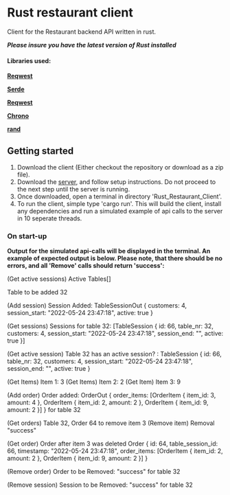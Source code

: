 Rust restaurant client
======
Client for the Restaurant backend API written in rust. 

***Please insure you have the latest version of Rust installed***

#### Libraries used: 

**[Reqwest](https://docs.rs/reqwest/latest/reqwest/)**

**[Serde](https://github.com/serde-rs/serde)**

**[Reqwest](https://docs.rs/reqwest/latest/reqwest/)**

**[Chrono](https://github.com/chronotope/chrono)**

**[rand](https://crates.io/crates/rand)**

## Getting started

1. Download the client (Either checkout the repository or download as a zip file).
2. Download the [server](https://github.com/Dszedlak/Rust-Restaurant-Api-Backend), and follow setup instructions. Do not proceed to the next step until the server is running.
3. Once downloaded, open a terminal in directory 'Rust_Restaurant_Client'. 
4. To run the client, simple type 'cargo run'. This will build the client, install any dependencies and run a simulated example of api calls to the server in 10 seperate threads.

### On start-up

**Output for the simulated api-calls will be displayed in the terminal. An example of expected output is below. Please note, that there should be no errors, and all 'Remove' calls should return 'success':**

(Get active sessions) Active Tables[]

Table to be added 32

(Add session) Session Added: TableSessionOut { customers: 4, session_start: "2022-05-24 23:47:18", active: true }


(Get sessions) Sessions for table 32:
[TableSession { id: 66, table_nr: 32, customers: 4, session_start: "2022-05-24 23:47:18", session_end: "", active: true }]

(Get active session) Table 32 has an active session? : 
TableSession { id: 66, table_nr: 32, customers: 4, session_start: "2022-05-24 23:47:18", session_end: "", active: true }


(Get Items) Item 1: 3
(Get Items) Item 2: 2
(Get Item) Item 3: 9


(Add order) Order added: OrderOut { order_items: 
[OrderItem { item_id: 3, amount: 4 }, OrderItem { item_id: 2, amount: 2 }, OrderItem { item_id: 9, amount: 2 }] } for table 32


(Get orders) Table 32, Order 64 to remove item 3
(Remove item) Removal "success"


(Get order) Order after item 3 was deleted Order 
{ id: 64, table_session_id: 66, timestamp: "2022-05-24 23:47:18",
order_items: [OrderItem { item_id: 2, amount: 2 }, OrderItem { item_id: 9, amount: 2 }] }


(Remove order) Order to be Removed: "success" for table 32 


(Remove session) Session to be Removed: "success" for table 32 
